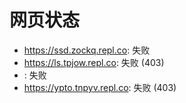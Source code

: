 # 网页状态
- https://ssd.zockq.repl.co: 失败
- https://ls.tpjow.repl.co: 失败 (403)
- : 失败
- https://ypto.tnpyv.repl.co: 失败 (403)
